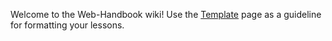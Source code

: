Welcome to the Web-Handbook wiki! Use the [Template](https://github.com/sosolimited/Web-Handbook/wiki/z_Template) page as a guideline for formatting your lessons. 